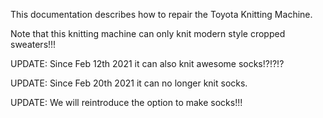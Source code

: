 This documentation describes how to repair the Toyota Knitting Machine. 

Note that this knitting machine can only knit modern style cropped sweaters!!!

UPDATE: Since Feb 12th 2021 it can also knit awesome socks!?!?!?

UPDATE: Since Feb 20th 2021 it can no longer knit socks.

UPDATE: We will reintroduce the option to make socks!!!

